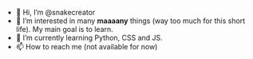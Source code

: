 - 👋 Hi, I’m @snakecreator
- 👀 I’m interested in many **maaaany** things (way too much for this short life). My main goal is to learn.
- 🌱 I’m currently learning Python, CSS and JS.  
- 📫 How to reach me (not available for now)

<!---
snakecreator/snakecreator is a ✨ special ✨ repository because its `README.md` (this file) appears on your GitHub profile.
You can click the Preview link to take a look at your changes.
--->

